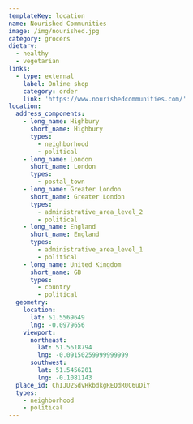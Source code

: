 ```yaml
---
templateKey: location
name: Nourished Communities
image: /img/nourished.jpg
category: grocers
dietary:
  - healthy
  - vegetarian
links:
  - type: external
    label: Online shop
    category: order
    link: 'https://www.nourishedcommunities.com/'
location:
  address_components:
    - long_name: Highbury
      short_name: Highbury
      types:
        - neighborhood
        - political
    - long_name: London
      short_name: London
      types:
        - postal_town
    - long_name: Greater London
      short_name: Greater London
      types:
        - administrative_area_level_2
        - political
    - long_name: England
      short_name: England
      types:
        - administrative_area_level_1
        - political
    - long_name: United Kingdom
      short_name: GB
      types:
        - country
        - political
  geometry:
    location:
      lat: 51.5569649
      lng: -0.0979656
    viewport:
      northeast:
        lat: 51.5618794
        lng: -0.09150259999999999
      southwest:
        lat: 51.5456201
        lng: -0.1081143
  place_id: ChIJU2SdvHkbdkgREQdR0C6uDiY
  types:
    - neighborhood
    - political
---
```

